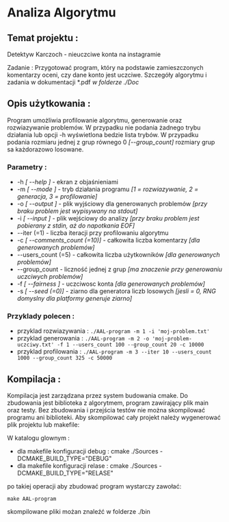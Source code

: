 # Analiza Algorytmu

## Temat projektu :

Detektyw Karczoch - nieuczciwe konta na instagramie

Zadanie : Przygotować program, który na podstawie zamieszczonych komentarzy oceni, czy dane konto jest uczciwe.
Szczegóły algorytmu i zadania w dokumentacji *.pdf *w folderze ./Doc*


## Opis użytkowania :

Program umożliwia profilowanie algorytmu, generowanie oraz rozwiazywanie problemów.
W przypadku nie podania żadnego trybu działania lub opcji -h wyświetlona bedzie lista trybów.
W przypadku podania rozmiaru jednej z grup równego 0 *[--group_count]* rozmiary grup sa każdorazowo losowane.

### Parametry :
- -h *[ --help ]* - ekran z objaśnieniami
- -m *[ --mode ]* - tryb działania programu *[1 = rozwiazywanie, 2 = generacja, 3 = profilowanie]*
- -o *[ --output ]* - plik wyjściowy dla generowanych problemów *[przy braku problem jest wypisywany na stdout]*
- -i *[ --input ]* - plik wejściowy do analizy *[przy braku problem jest pobierany z stdin, aż do napotkania EOF]*
- --iter (=1) - liczba iteracji przy profilowaniu algorytmu
- -c *[ --comments_count (=10)]* - całkowita liczba komentarzy *[dla generowanych problemów]*
- --users_count (=5) - całkowita liczba użytkowników *[dla generowanych problemów]*
- --group_count - liczność jednej z grup *[ma znaczenie przy generowaniu uczciwych problemów]*
- -f *[ --fairness ]* - uczciwosc konta *[dla generowanych problemów]*
- -s *[ --seed (=0)]* - ziarno dla generatora liczb losowych *[jesli = 0, RNG domyslny dla platformy generuje ziarno]*

### Przyklady polecen :

- przyklad rozwiazywania :
    `./AAL-program -m 1 -i 'moj-problem.txt'`
- przyklad generowania :
    `./AAL-program -m 2 -o 'moj-problem-uczciwy.txt' -f 1 --users_count 100 --group_count 20 -c 10000`
- przyklad profilowania :
    `./AAL-program -m 3 --iter 10 --users_count 1000 --group_count 325 -c 50000`

## Kompilacja : 

Kompilacja jest zarządzana przez system budowania cmake. Do zbudowania jest biblioteka z algorytmem, program zawirający plik main oraz testy. Bez zbudowania i przejścia testów nie można skompilować programu ani biblioteki.
Aby skompilować cały projekt należy wygenerować plik projektu lub makefile:

W katalogu glownym :
- dla makefile konfiguracji debug : 
    cmake ./Sources -DCMAKE_BUILD_TYPE="DEBUG"
- dla makefile konfiguracji relase : 
    cmake ./Sources -DCMAKE_BUILD_TYPE="RELASE"

po takiej operacji aby zbudować program wystarczy zawołać:

    make AAL-program

skompilowane pliki możan znaleźć w folderze ./bin

